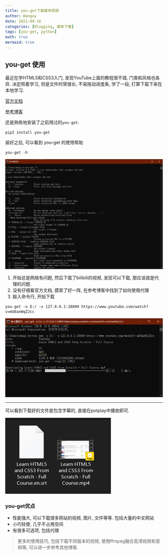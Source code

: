 ```yaml
---
title: you-get下载媒体视频
author: Wangxy
date: 2021-09-16 
categories: [Blogging, 媒体下载]
tags: [you-get, python]
math: true
mermaid: true
---
```




## you-get 使用

最近在学HTML5和CSS3入门, 发现YouTube上面的教程很不错, 门类和风格也各异. 决定照着学习, 但是文件时常很长, 不易拖动进度条, 学了一段, 打算下载下来在本地学习.



[官方文档](https://you-get.org/)

[参考博客](https://www.bilibili.com/read/cv1269125)

还是熟练地安装了之前用过的`you-get`. 

```commandline
pip3 install you-get
```

装好之后, 可以看到 you-get 的使用帮助

```commandline
you-get -h
```
![](0.png)

1. 开始总是网络有问题, 然后下载了bilibili的视频, 发现可以下载, 那应该就是代理的问题.
2. 没有仔细看官方文档, 摸索了好一阵, 在参考博客中找到了如何使用代理
3. 敲入命令行, 开始下载

```commandline
you-get -o D:/ -x 127.0.0.1:10809 https://www.youtube.com/watch?v=mU6anWqZJcc
```

![](1.png)

--------------------------

可以看到下载好的文件是包含字幕的, 直接在potplay中播放即可.

![](2.png)

### you-get优点
- 性能强大, 可以下载很多网站的视频, 图片, 文件等等. 包括大量的中文网站
- 小巧轻便, 几乎不占用空间
- 有很多可选项, 包括代理

> 更多的使用技巧, 包括下载不同版本的视频, 使用ffmpeg融合高清视频和音频等, 可以进一步参考其他博客.